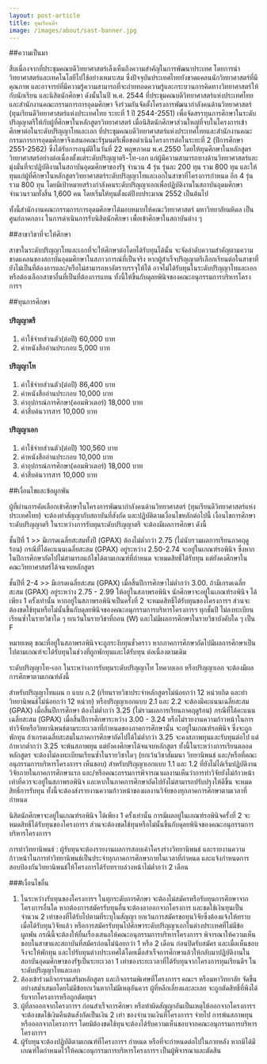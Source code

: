 ```yaml
---
layout: post-article
title: ทุนเรียนดีฯ
image: /images/about/sast-banner.jpg
---
```

##ความเป็นมา

สืบเนื่องจากที่ประชุมคณบดีวิทยาศาสตร์เล็งเห็นถึงความสำคัญในการพัฒนาประเทศ โดยการนำวิทยาศาสตร์และเทคโนโลยีไปใช้อย่างเหมาะสม ซึ่งปัจจุบันประเทศไทยยังขาดแคลนนักวิทยาศาสตร์ที่มีคุณภาพ และอาจารย์ที่มีความรู้ความสามารถที่จะถ่ายทอดความรู้และกระบวนการคิดทางวิทยาศาสตร์ให้กับนักเรียน และนิสิตนักศึกษา ดังนั้นในปี พ.ศ. 2544 ที่ประชุมคณบดีวิทยาศาสตร์แห่งประเทศไทยและสำนักงานคณะกรรมการการอุดมศึกษา จึงร่วมกันจัดตั้งโครงการพัฒนากำลังคนด้านวิทยาศาสตร์ (ทุนเรียนดีวิทยาศาสตร์แห่งประเทศไทย ระยะที่ 1 ปี 2544-2551) เพื่อจัดสรรทุนการศึกษาในระดับปริญญาตรีให้กับผู้ที่ศึกษาในหลักสูตรวิทยาศาสตร์ เมื่อนิสิตนักศึกษาส่วนใหญ่ที่จบในโครงการเข้าศึกษาต่อในระดับปริญญาโทและเอก ที่ประชุมคณบดีวิทยาศาสตร์แห่งประเทศไทยและสำนักงานคณะกรรมการการอุดมศึกษาจึงเสนอคณะรัฐมนตรีเพื่อขอดำเนินโครงการต่อในระยะที่ 2 (ปีการศึกษา 2551-2562) ซึ่งได้รับการอนุมัติในวันที่ 22 พฤษภาคม พ.ศ.2550 โดยให้ทุนศึกษาในหลักสูตรวิทยาศาสตร์อย่างต่อเนื่องตั้งแต่ระดับปริญญาตรี-โท-เอก แก่ผู้มีความสามารถทางด้านวิทยาศาสตร์และมุ่งมั่นที่จะปฏิบัติงานในสถาบันอุดมศึกษาของรัฐ จำนวน 4 รุ่น รุ่นละ 200 ทุน รวม 800 ทุน และให้ทุนแก่ผู้ที่ศึกษาในหลักสูตรวิทยาศาสตร์ระดับปริญญาโทและเอกในสาขาที่โครงการกำหนด อีก 4 รุ่น รวม 800 ทุน โดยมีเป้าหมายสร้างกำลังคนระดับปริญญาเอกเพื่อปฏิบัติงานในสถาบันอุดมศึกษาจำนวนรวมทั้งสิ้น 1,600 คน โดยเริ่มให้ทุนตั้งแต่ปีงบประมาณ 2552 เป็นต้นไป

ทั้งนี้สำนักงานคณะกรรมการการอุดมศึกษาได้มอบหมายให้คณะวิทยาศาสตร์ มหาวิทยาลัยมหิดล เป็นศูนย์ภาคกลาง ในการดำเนินการรับนิสิตนักศึกษา เพื่อเข้าศึกษาในสถาบันต่าง ๆ

##สาขาวิชาที่จะให้ศึกษา

สาขาในระดับปริญญาโทและเอกที่จะให้ศึกษาต่อโดยได้รับทุนได้นั้น จะจัดลำดับความสำคัญตามความขาดแคลนของสถาบันอุดมศึกษาในสภาวการณ์ที่เป็นจริง หากผู้สำเร็จปริญญาตรีเลือกเรียนต่อในสาขาที่ยังไม่เป็นที่ต้องการและ/หรือไม่สามารถหาอัตราบรรจุให้ได้ อาจไม่ได้รับทุนในระดับปริญญาโทและเอก หรือต้องเลือกสาขาอื่นที่เป็นที่ต้องการแทน ทั้งนี้ให้ขึ้นกับดุลยพินิจของคณะอนุกรรมการบริหารโครงการฯ

##ทุนการศึกษา

#### ปริญญาตรี

1. ค่าใช้จ่ายส่วนตัว(ต่อปี) 60,000 บาท
2. ค่าหนังสืออ่านประกอบ 5,000 บาท

#### ปริญญาโท

1. ค่าใช้จ่ายส่วนตัว(ต่อปี) 86,400 บาท
2. ค่าหนังสืออ่านประกอบ 10,000 บาท
3. ค่าอุปกรณ์การศึกษา(คอมพิวเตอร์) 18,000 บาท
4. ค่าสืบค้นวารสาร 10,000 บาท

#### ปริญญาเอก
1. ค่าใช้จ่ายส่วนตัว(ต่อปี) 100,560 บาท
2. ค่าหนังสืออ่านประกอบ 10,000 บาท
3. ค่าอุปกรณ์การศึกษา(คอมพิวเตอร์) 18,000 บาท
4. ค่าสืบค้นวารสาร 10,000 บาท

##เงื่อนไขและข้อผูกพัน

ผู้ที่ผ่านการคัดเลือกเข้าศึกษาในโครงการพัฒนากำลังคนด้านวิทยาศาสตร์ (ทุนเรียนดีวิทยาศาสตร์แห่งประเทศไทย) จะต้องทำสัญญากับสถาบันที่สังกัด และปฏิบัติตามเงื่อนไขหลักต่อไปนี้
เงื่อนไขการศึกษา ระดับปริญญาตรี ในระหว่างการรับทุนระดับปริญญาตรี จะต้องมีผลการศึกษา ดังนี้


ชั้นปีที่ 1 >> มีเกรดเฉลี่ยสะสมทั้งปี (GPAX) ต้องไม่ต่ำกว่า 2.75 (ไม่นับรวมผลการเรียนภาคฤดูร้อน) กรณีที่ได้คะแนนเฉลี่ยสะสม (GPAX) อยู่ระหว่าง 2.50-2.74 จะอยู่ในเกณฑ์รอพินิจ ซึ่งหากในปีการศึกษาถัดไปไม่สามารถแก้ไขได้ตามเกณฑ์ที่กำหนด จะหมดสิทธิ์ได้รับทุน แต่ยังคงศึกษาในคณะวิทยาศาสตร์ได้จนจบหลักสูตร

ชั้นปีที่ 2-4 >> มีเกรดเฉลี่ยสะสม (GPAX) เมื่อสิ้นปีการศึกษาไม่ต่ำกว่า 3.00. ถ้ามีเกรดเฉลี่ยสะสม (GPAX) อยู่ระหว่าง 2.75 - 2.99 ให้อยู่ในสภาพรอพินิจ นักศึกษาจะอยู่ในเกณฑ์รอพินิจ ได้เพียง 1 ครั้งเท่านั้น หากอยู่ในสภาพรอพินิจเป็นครั้งที่ 2 จะหมดสิทธิ์ได้รับทุนของโครงการฯ ส่วนจะต้องชดใช้ทุนหรือไม่นั้นขึ้นกับดุลยพินิจของคณะอนุกรรมการบริหารโครงการฯ
ทุกชั้นปี ไม่ลงทะเบียนเรียนซ้ำในรายวิชาใด ๆ ยกเว้นในรายวิชาที่ถอน (W) และไม่มีผลการศึกษาในรายวิชาบังคับใด ๆ เป็น F

หมายเหตุ ขณะที่อยู่ในสภาพรอพินิจจะถูกระงับทุนชั่วคราว หากภาคการศึกษาถัดไปมีผลการศึกษาเป็นไปตามเกณฑ์จะได้รับทุนในช่วงที่ถูกพักทุนและได้รับทุน ต่อเนื่องตามเดิม

ระดับปริญญาโท-เอก ในระหว่างการรับทุนระดับปริญญาโท โทควบเอก หรือปริญญาเอก จะต้องมีผลการศึกษาตามเกณฑ์ดังนี้

สำหรับปริญญาโทแผน ก แบบ ก.2 (เรียนรายวิชาประจำหลักสูตรไม่น้อยกว่า 12 หน่วยกิต และทำวิทยานิพนธ์ไม่น้อยกว่า 12 หน่วย) หรือปริญญาเอกแบบ 2.1 และ 2.2 จะต้องมีคะแนนเฉลี่ยสะสม (GPAX) เมื่อสิ้นปีการศึกษา ต้องไม่ต่ำกว่า 3.25 (ไม่รวมผลการเรียนภาคฤดูร้อน) กรณีที่ได้คะแนนเฉลี่ยสะสม (GPAX) เมื่อสิ้นปีการศึกษาระหว่าง 3.00 - 3.24 หรือไม่รายงานความก้าวหน้าในการทำวิจัยหรือวิทยานิพนธ์ตามระยะเวลาที่กำหนดของภาคการศึกษานั้น จะอยู่ในเกณฑ์รอพินิจ ซึ่งจะถูกพักทุน ถ้าเกรดเฉลี่ยสะสมในภาคการศึกษาถัดไปได้ไม่ต่ำกว่า 3.25 จะคงสภาพทุนและรับทุนต่อไป แต่ถ้าหากต่ำกว่า 3.25 จะพ้นสภาพทุน แต่ยังคงศึกษาได้จนจบหลักสูตร ทั้งนี้ในระหว่างการเรียนตลอดหลักสูตร จะต้องไม่ลงทะเบียนเรียนซ้ำในรายวิชาใดๆ (ยกเว้นวิชาสัมมนา วิทยานิพนธ์ และ/หรือที่คณะอนุกรรมการบริหารโครงการฯ เห็นชอบ) สำหรับปริญญาเอกแบบ 1.1 และ 1.2 ที่ยังไม่ได้เริ่มปฏิบัติงานวิจัยภายในภาคการศึกษาแรก และ/หรือคณะกรรมการพิจารณาผลงานเห็นว่าการทำวิจัยยังไม่ก้าวหน้าเท่าที่ควรจะอยู่ในสภาพรอพินิจ และหากในภาคการศึกษาถัดไปยังไม่สามารถปรับปรุงให้ดีขึ้น จะหมดสิทธิ์การรับทุน ทั้งนี้จะต้องส่งรายงานความก้าวหน้าของผลงานวิจัยของทุกภาคการศึกษาตามเวลาที่กำหนด

นิสิตนักศึกษาจะอยู่ในเกณฑ์รอพินิจ ได้เพียง 1 ครั้งเท่านั้น การมีผลอยู่ในเกณฑ์รอพินิจครั้งที่ 2 จะหมดสิทธิ์ได้รับทุนของโครงการฯ ส่วนจะต้องชดใช้ทุนหรือไม่นั้นขึ้นกับดุลยพินิจของคณะอนุกรรมการบริหารโครงการฯ

การทำวิทยานิพนธ์ : ผู้รับทุนจะต้องรายงานผลการสอบเค้าโครงร่างวิทยานิพนธ์ และรายงานความก้าวหน้าในการทำวิทยานิพนธ์เป็นประจำทุกภาคการศึกษาภายในเวลาที่กำหนด และแจ้งกำหนดการสอบป้องกันวิทยานิพนธ์ให้โครงการได้รับทราบล่วงหน้าไม่ต่ำกว่า 2 เดือน

###เงื่อนไขอื่น

1. ในระหว่างรับทุนของโครงการฯ ในทุกระดับการศึกษา จะต้องไม่สมัครหรือรับทุนการศึกษาจากโครงการอื่นใด หากต้องการสมัครรับทุนอื่นจะต้องลาออกจากโครงการ และชดใช้เงินทุนเป็นจำนวน 2 เท่าของที่ได้รับไปตามที่ระบุในสัญญา ยกเว้นการสมัครขอทุนวิจัยซึ่งต้องแจ้งให้ทราบเมื่อได้รับทุนวิจัยแล้ว หรือการสมัครรับทุนไปศึกษาระดับปริญญาเอกในต่างประเทศที่ไม่มีข้อผูกพัน กรณีนี้จะต้องให้ยื่นเรื่องเสนอให้คณะอนุกรรมการบริหารโครงการฯ พิจารณาให้ความเห็นชอบในสาขาและสถาบันที่สมัครก่อนไม่น้อยกว่า 1 หรือ 2 เดือน ก่อนปิดรับสมัคร และเมื่อเห็นชอบจึงจะให้พักทุน และไปรับทุนต่างประเทศได้โดยเมื่อสำเร็จการศึกษาแล้วให้กลับมาปฏิบัติงานในสถาบันอุดมศึกษาของรัฐเป็นระยะเวลา 1 เท่าของระยะเวลาที่ได้รับทุนจากโครงการทุนเรียนดีฯ ในระดับปริญญาโทและเอก
2. ต้องเข้าร่วมกิจกรรมเสริมหลักสูตร และกิจกรรมพิเศษที่โครงการฯ คณะฯ หรือมหาวิทยาลัย จัดขึ้นอย่างสม่ำเสมอโดยไม่มีข้อยกเว้นหากไม่มีเหตุอันควร ผู้ที่หลีกเลี่ยงและละเลย จะถูกตัดสิทธิ์ที่พึงได้รับจากโครงการหรือถูกตัดทุนฯ
3. ผู้ที่ลาออกจากโครงการฯ ก่อนสำเร็จการศึกษา หรือทำผิดสัญญาอันเป็นเหตุให้ออกจากโครงการฯ จะต้องชดใช้เงินคืนต้นสังกัดเป็นเงิน 2 เท่า ของจำนวนเงินที่โครงการฯ จ่ายไป การพ้นสภาพทุนหรือออกจากโครงการฯ โดยมิต้องชดใช้ทุนจะต้องได้รับความเห็นชอบจากคณะอนุกรรมการบริหารโครงการฯ
4. ผู้รับทุนจะต้องปฏิบัติตามเกณฑ์ที่โครงการฯ กำหนด หรือที่จะกำหนดต่อไปในภายหลัง หากมิได้มีเกณฑ์ใดกำหนดไว้ให้คณะอนุกรรมการบริหารโครงการฯ เป็นผู้พิจารณาและตัดสิน
